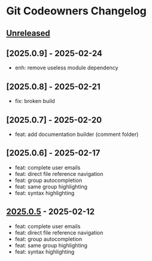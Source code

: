 <!-- Keep a Changelog guide -> https://keepachangelog.com -->

# Git Codeowners Changelog

## [Unreleased]

## [2025.0.9] - 2025-02-24

- enh: remove useless module dependency

## [2025.0.8] - 2025-02-21

- fix: broken build

## [2025.0.7] - 2025-02-20

- feat: add documentation builder (comment folder)

## [2025.0.6] - 2025-02-17

- feat: complete user emails
- feat: direct file reference navigation
- feat: group autocompletion
- feat: same group highlighting
- feat: syntax highlighting

## [2025.0.5] - 2025-02-12

- feat: complete user emails
- feat: direct file reference navigation
- feat: group autocompletion
- feat: same group highlighting
- feat: syntax highlighting

[Unreleased]: https://github.com/xepozz/git-codeowners-plugin/compare/v2025.0.5...HEAD
[2025.0.5]: https://github.com/xepozz/git-codeowners-plugin/commits/v2025.0.5
